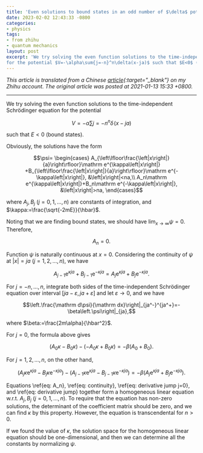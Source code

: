 ```yaml
---
title: 'Even solutions to bound states in an odd number of $\delta$ potential wells'
date: 2023-02-02 12:43:33 -0800
categories:
- physics
tags:
- from zhihu
- quantum mechanics
layout: post
excerpt: 'We try solving the even function solutions to the time-independent Schrödinger equation
for the potential $V=-\alpha\sum{j=-n}^n\delta(x-ja)$ such that $E<0$ (bound states).'
---
```


*This article is translated from a
Chinese [article](https://zhuanlan.zhihu.com/p/343976387){:target="_blank"} on my Zhihu account.
The original article was posted at 2021-01-13 15:33 +0800.*

---

We try solving the even function solutions to the time-independent Schrödinger equation
for the potential

$$V=-\alpha\sum{j=-n}^n\delta\!\left(x-ja\right)$$

such that $E<0$ (bound states).

Obviously, the solutions have the form

$$\psi=
\begin{cases}
A_{\left\lfloor\frac{\left|x\right|}{a}\right\rfloor}\mathrm e^{\kappa\left|x\right|}
+B_{\left\lfloor\frac{\left|x\right|}{a}\right\rfloor}\mathrm e^{-\kappa\left|x\right|},
&\left|x\right|<na,\\
A_n\mathrm e^{\kappa\left|x\right|}+B_n\mathrm e^{-\kappa\left|x\right|},
&\left|x\right|>na,
\end{cases}$$

where $A_j,B_j$ ($j=0,1,\ldots,n$) are constants of integration,
and $\kappa:=\frac{\sqrt{-2mE}}{\hbar}$.

Noting that we are finding bound states,
we should have $\lim_{x\to\infty}\psi=0$.
Therefore,

$$\begin{equation}
\label{eq: A_n}
A_n=0.
\end{equation}$$

Function $\psi$ is naturally continuous at $x=0$.
Considering the continuity of $\psi$ at $\left|x\right|=ja$
($j=1,2,\ldots,n$), we have

$$\begin{equation}
\label{eq: continuity}
A_{j-1}\mathrm e^{\kappa ja}+B_{j-1}\mathrm e^{-\kappa ja}=A_j\mathrm e^{\kappa ja}+B_j\mathrm e^{-\kappa ja}.
\end{equation}$$

For $j=-n,\ldots,n$, integrate both sides of the time-independent Schrödinger equation over interval
$\left[ja-\varepsilon,ja+\varepsilon\right]$
and let $\varepsilon\to0$,
and we have

$$\left.\frac{\mathrm d\psi}{\mathrm dx}\right|_{ja^-}^{ja^+}=-\beta\left.\psi\right|_{ja},$$

where $\beta:=\frac{2m\alpha}{\hbar^2}$.

For $j=0$, the formula above gives

$$\begin{equation}
\label{eq: derivative jump j=0}
\left(A_0\kappa-B_0\kappa\right)-\left(-A_0\kappa+B_0\kappa\right)=-\beta\left(A_0+B_0\right).
\end{equation}$$

For $j=1,2,\ldots,n$, on the other hand,

$$\begin{equation}
\label{eq: derivative jump}
\left(A_j\kappa\mathrm e^{\kappa ja}-B_j\kappa\mathrm e^{-\kappa ja}\right)
-\left(A_{j-1}\kappa\mathrm e^{\kappa ja}-B_{j-1}\kappa\mathrm e^{-\kappa ja}\right)
=-\beta\left(A_j\mathrm e^{\kappa ja}+B_j\mathrm e^{-\kappa ja}\right).
\end{equation}$$

Equations \ref{eq: A_n}, \ref{eq: continuity}, \ref{eq: derivative jump j=0}, and \ref{eq: derivative jump}
together form a homogeneous linear equation w.r.t. $A_j,B_j$ ($j=0,1,\ldots,n$).
To require that the equation has non-zero solutions,
the determinant of the coefficient matrix should be zero,
and we can find $\kappa$ by this property.
However, the equation is transcendental for $n>0$.

If we found the value of $\kappa$,
the solution space for the homogeneous linear equation should be one-dimensional,
and then we can determine all the constants by normalizing $\psi$.

